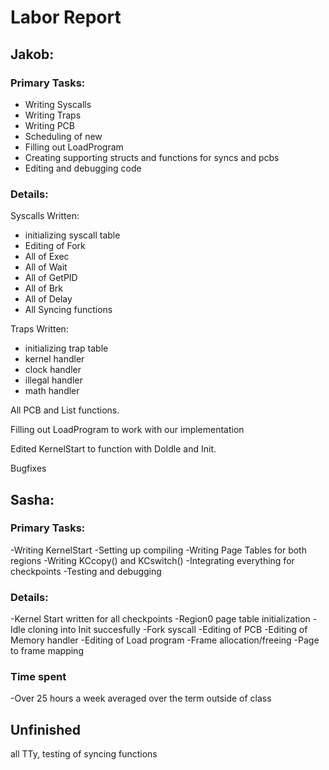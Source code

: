 # Labor Report
## Jakob:
### Primary Tasks:
- Writing Syscalls
- Writing Traps
- Writing PCB
- Scheduling of new 
- Filling out LoadProgram
- Creating supporting structs and functions for syncs and pcbs
- Editing and debugging code

### Details:
Syscalls Written:
- initializing syscall table
- Editing of Fork
- All of Exec
- All of Wait
- All of GetPID
- All of Brk
- All of Delay
- All Syncing functions

Traps Written:
- initializing trap table
- kernel handler
- clock handler
- illegal handler
- math handler

All PCB and List functions.

Filling out LoadProgram to work with our implementation

Edited KernelStart to function with DoIdle and Init.

Bugfixes

## Sasha:
### Primary Tasks:
-Writing KernelStart
-Setting up compiling
-Writing Page Tables for both regions
-Writing KCcopy() and KCswitch()
-Integrating everything for checkpoints
-Testing and debugging

### Details:
-Kernel Start written for all checkpoints
-Region0 page table initialization 
-Idle cloning into Init succesfully
-Fork syscall
-Editing of PCB
-Editing of Memory handler
-Editing of Load program
-Frame allocation/freeing
-Page to frame mapping

### Time spent
-Over 25 hours a week averaged over the term outside of class

## Unfinished
all TTy, testing of syncing functions
